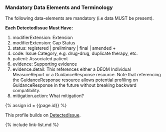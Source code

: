 <!--Begin Generated Intro Tag (DO NOT REMOVE)-->
### Mandatory Data Elements and Terminology
The following data-elements are mandatory (i.e data MUST be present).

**Each DetectedIssue Must Have:**
1. modifierExtension: Extension
2. modifierExtension: Gap Status
3. status: registered \| preliminary \| final \| amended +
4. code: Issue Category, e.g. drug-drug, duplicate therapy, etc.
5. patient: Associated patient
6. evidence: Supporting evidence
7. evidence.detail: This references either a DEQM Individual MeasureReport or a GuidanceResponse resource. Note that referencing the GuidanceResponse resource allows potential profiling on GuidanceResponse in the future without breaking backward compatibility.
8. mitigation.action: What mitigation?

<!--End Generated Intro (DO NOT REMOVE)-->



{% assign id = {{page.id}} %}


This profile builds on [DetectedIssue](https://www.hl7.org/fhir/detectedissue.html).

<!--
Each {{site.data.structuredefinitions.[id].type}} *should* have ([Must Support](guidance.html#must-support)):

1. References to
-->

<!-- ### Examples-->


{% include link-list.md %}
